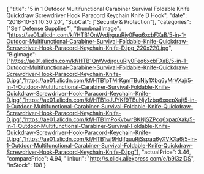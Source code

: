 {
	"title": "5 in 1 Outdoor Multifunctional Carabiner Survival Foldable Knife Quickdraw Screwdriver Hook Paracord Keychain Knife D Hook",
	"date": "2018-10-31 10:30:20",
	"SubCat": ["Security & Protection"],
	"categories": ["Self Defense Supplies"],
	"thumbnailImage": "https://ae01.alicdn.com/kf/HTB1QnWvdjrguuRjy0Feq6xcbFXaB/5-in-1-Outdoor-Multifunctional-Carabiner-Survival-Foldable-Knife-Quickdraw-Screwdriver-Hook-Paracord-Keychain-Knife-D.jpg_220x220.jpg",
	"BigImage": ["https://ae01.alicdn.com/kf/HTB1QnWvdjrguuRjy0Feq6xcbFXaB/5-in-1-Outdoor-Multifunctional-Carabiner-Survival-Foldable-Knife-Quickdraw-Screwdriver-Hook-Paracord-Keychain-Knife-D.jpg","https://ae01.alicdn.com/kf/HTB1pTMrKgmTBuNjy1Xbq6yMrVXaj/5-in-1-Outdoor-Multifunctional-Carabiner-Survival-Foldable-Knife-Quickdraw-Screwdriver-Hook-Paracord-Keychain-Knife-D.jpg","https://ae01.alicdn.com/kf/HTB1oJUYKf9TBuNjy1zbq6xpepXaj/5-in-1-Outdoor-Multifunctional-Carabiner-Survival-Foldable-Knife-Quickdraw-Screwdriver-Hook-Paracord-Keychain-Knife-D.jpg","https://ae01.alicdn.com/kf/HTB1mPoKvbwrBKNjSZPcq6xpapXak/5-in-1-Outdoor-Multifunctional-Carabiner-Survival-Foldable-Knife-Quickdraw-Screwdriver-Hook-Paracord-Keychain-Knife-D.jpg","https://ae01.alicdn.com/kf/HTB1wj9HdjfguuRjSspaq6yXVXXa6/5-in-1-Outdoor-Multifunctional-Carabiner-Survival-Foldable-Knife-Quickdraw-Screwdriver-Hook-Paracord-Keychain-Knife-D.jpg"],
	"actualPrice": 3.46,
	"comparePrice": 4.94,
	"linkurl": "http://s.click.aliexpress.com/e/b9I3zIDS",
	"inStock": 108
}
